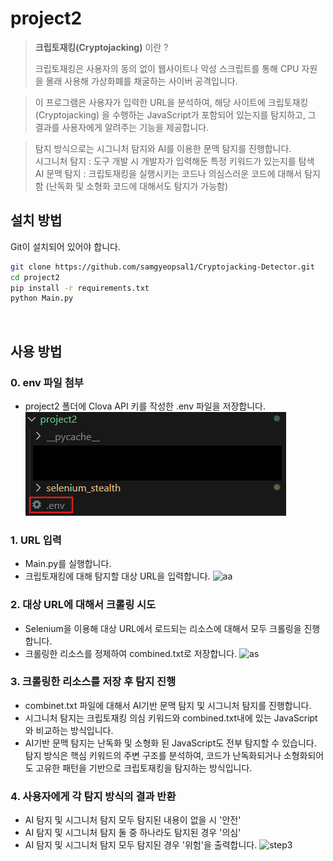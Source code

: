 # project2
>**크립토재킹(Cryptojacking)** 이란 ?
>
>크립토재킹은 사용자의 동의 없이 웹사이트나 악성 스크립트를 통해 CPU 자원을 몰래 사용해 가상화폐를 채굴하는 사이버 공격입니다.


>이 프로그램은 사용자가 입력한 URL을 분석하여, 해당 사이트에 크립토재킹(Cryptojacking) 을 수행하는 JavaScript가 포함되어 있는지를 탐지하고, 그 결과를 사용자에게 알려주는 기능을 제공합니다.                                  

>탐지 방식으로는 시그니처 탐지와 AI를 이용한 문맥 탐지를 진행합니다.                                  
>시그니처 탐지 : 도구 개발 시 개발자가 입력해둔 특정 키워드가 있는지를 탐색                                                
>AI 문맥 탐지 : 크립토재킹을 실행시키는 코드나 의심스러운 코드에 대해서 탐지함 (난독화 및 소형화 코드에 대해서도 탐지가 가능함) 
> <br/>


## 설치 방법
Git이 설치되어 있어야 합니다.
```bash
git clone https://github.com/samgyeopsal1/Cryptojacking-Detector.git
cd project2
pip install -r requirements.txt
python Main.py
```
<br/>

## 사용 방법
### 0. env 파일 첨부
- project2 폴더에 Clova API 키를 작성한 .env 파일을 저장합니다.                                              
![0단계 - 파일 첨부](screenshots/step0.png)



### 1. URL 입력
- Main.py를 실행합니다.
- 크립토재킹에 대해 탐지할 대상 URL을 입력합니다.
![aa](https://github.com/user-attachments/assets/39bb3d4c-866d-4a63-91b8-2b9d715787f5)



### 2. 대상 URL에 대해서 크롤링 시도
- Selenium을 이용해 대상 URL에서 로드되는 리소스에 대해서 모두 크롤링을 진행합니다.
- 크롤링한 리소스를 정제하여 combined.txt로 저장합니다.
![as](https://github.com/user-attachments/assets/5a511a17-c114-4c51-b736-b2131495bc48)



### 3. 크롤링한 리소스를 저장 후 탐지 진행
- combinet.txt 파일에 대해서 AI기반 문맥 탐지 및 시그니처 탐지를 진행합니다.
- 시그니처 탐지는 크립토재킹 의심 키워드와 combined.txt내에 있는 JavaScript와 비교하는 방식입니다.
- AI기반 문맥 탐지는 난독화 및 소형화 된 JavaScript도 전부 탐지할 수 있습니다. 탐지 방식은 핵심 키워드의 주변 구조를 분석하여, 코드가 난독화되거나 소형화되어도 고유한 패턴을 기반으로 크립토재킹을 탐지하는 방식입니다.



### 4. 사용자에게 각 탐지 방식의 결과 반환
- AI 탐지 및 시그니처 탐지 모두 탐지된 내용이 없을 시 '안전'
- AI 탐지 및 시그니처 탐지 둘 중 하나라도 탐지된 경우 '의심'
- AI 탐지 및 시그니처 탐지 모두 탐지된 경우 '위험'을 출력합니다.
![step3](https://github.com/user-attachments/assets/2c9dd5cc-7248-48f6-be7f-c439e6875916)
